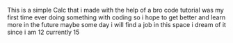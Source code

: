 This is a simple Calc that i made with the help of a bro code tutorial was my first time ever doing something with coding so i hope to get better and learn more in the future maybe some day i will find a job in this space 
i dream of it since i am 12 currently 15 
